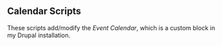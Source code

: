 ## Calendar Scripts ##

These scripts add/modify the *Event Calendar*, which is a custom block in my Drupal installation.

